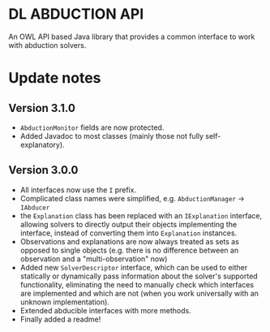 # DL ABDUCTION API

An OWL API based Java library that provides a common interface to work with abduction solvers. 

# Update notes

## Version 3.1.0

 - `AbductionMonitor` fields are now protected.
 - Added Javadoc to most classes (mainly those not fully self-explanatory).

## Version 3.0.0

 - All interfaces now use the `I` prefix.
 - Complicated class names were simplified, e.g. `AbductionManager` → `IAbducer`
 - the `Explanation` class has been replaced with an `IExplanation` interface, allowing solvers to directly output their objects implementing the interface, instead of converting them into `Explanation` instances.
 - Observations and explanations are now always treated as sets as opposed to single objects (e.g. there is no difference between an observation and a "multi-observation" now)
 - Added new `SolverDescriptor` interface, which can be used to either statically or dynamically pass information about the solver's supported functionality, eliminating the need to manually check which interfaces are implemented and which are not (when you work universally with an unknown implementation).
 - Extended abducible interfaces with more methods.
 - Finally added a readme!
